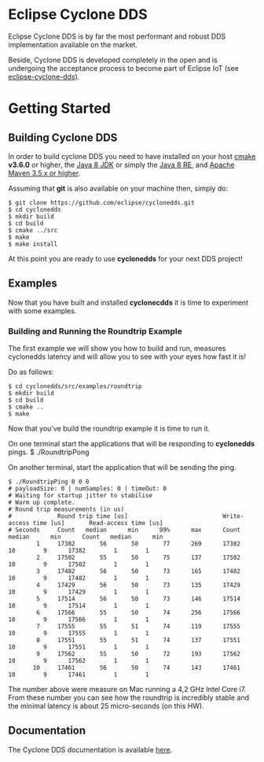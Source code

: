 # Eclipse Cyclone DDS

Eclipse Cyclone DDS is by far the most performant and robust DDS implementation available on the market. 

Beside, Cyclone DDS is developed completely in the open and is undergoing the acceptance process to become part of Eclipse IoT (see  [eclipse-cyclone-dds](https://projects.eclipse.org/proposals/eclipse-cyclone-dds)).


# Getting Started
## Building Cyclone DDS

In order to build cyclone DDS you need to have installed on your host [cmake](https://cmake.org/download/) **v3.6.0** or higher, the [Java 8 JDK](http://www.oracle.com/technetwork/java/javase/downloads/jdk8-downloads-2133151.html) or simply the [Java 8 RE](http://www.oracle.com/technetwork/java/javase/downloads/server-jre8-downloads-2133154.html), and [Apache Maven 3.5.x or higher](http://maven.apache.org/download.cgi).

Assuming that **git** is also available on your machine then, simply do:

    $ git clone https://github.com/eclipse/cyclonedds.git 
    $ cd cyclonedds
    $ mkdir build
    $ cd build
    $ cmake ../src
    $ make
    $ make install

At this point you are ready to use **cyclonedds** for your next DDS project!
 

## Examples
Now that you have built and installed **cyclonecdds** it is time to experiment with some examples.

### Building and Running the Roundtrip Example
The first example we will show you how to build and run, measures cyclonedds latency and will allow you to see with your eyes how fast it is!

Do as follows:

    $ cd cyclonedds/src/examples/roundtrip
    $ mkdir build
    $ cd build
    $ cmake ..
    $ make
    
Now that you've build the roundtrip example it is time to run it. 

On one terminal start the applications that will be responding to **cyclonedds** pings.
    $ ./RoundtripPong

On another terminal, start the application that will be sending the ping.
    
    $ ./RoundtripPing 0 0 0 
    # payloadSize: 0 | numSamples: 0 | timeOut: 0
    # Waiting for startup jitter to stabilise
    # Warm up complete.
    # Round trip measurements (in us)
    #             Round trip time [us]                           Write-access time [us]       Read-access time [us]
    # Seconds     Count   median      min      99%      max      Count   median      min      Count   median      min
            1     17382       56       50       77      269      17382       10        9      17382        1        1
            2     17502       55       50       75      137      17502       10        9      17502        1        1
            3     17482       56       50       73      165      17482       10        9      17482        1        1
            4     17429       56       50       73      135      17429       10        9      17429        1        1
            5     17514       56       50       73      146      17514       10        9      17514        1        1
            6     17566       55       50       74      256      17566       10        9      17566        1        1
            7     17555       55       51       74      119      17555       10        9      17555        1        1
            8     17551       55       51       74      137      17551       10        9      17551        1        1
            9     17562       55       50       72      193      17562       10        9      17562        1        1
           10     17461       56       50       74      143      17461       10        9      17461        1        1
           
The number above were measure on Mac running a 4,2 GHz Intel Core i7. From these number you can see how the roundtrip is incredibly stable and the minimal latency is about 25 micro-seconds (on this HW).

## Documentation
The Cyclone DDS documentation is available [here](http://cdds.io/docs).

